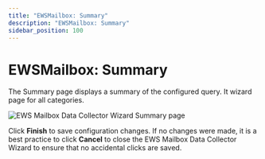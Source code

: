 ```yaml
---
title: "EWSMailbox: Summary"
description: "EWSMailbox: Summary"
sidebar_position: 100
---
```


# EWSMailbox: Summary

The Summary page displays a summary of the configured query. It wizard page for all categories.

![EWS Mailbox Data Collector Wizard Summary page](/img/product_docs/accessanalyzer/11.6/admin/datacollector/ewsmailbox/summary.webp)

Click **Finish** to save configuration changes. If no changes were made, it is a best practice to
click **Cancel** to close the EWS Mailbox Data Collector Wizard to ensure that no accidental clicks
are saved.
